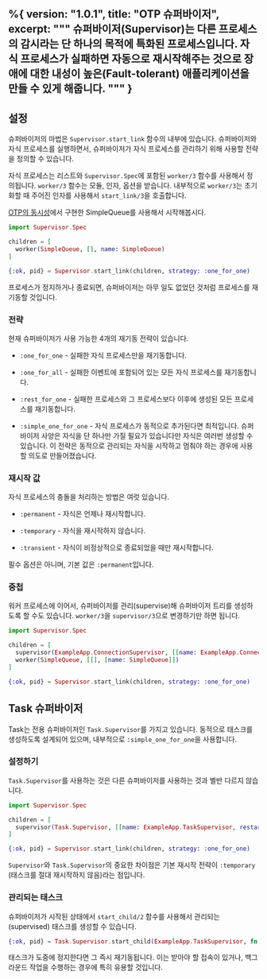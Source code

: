%{
  version: "1.0.1",
  title: "OTP 슈퍼바이저",
  excerpt: """
  슈퍼바이저(Supervisor)는 다른 프로세스의 감시라는 단 하나의 목적에 특화된 프로세스입니다. 자식 프로세스가 실패하면 자동으로 재시작해주는 것으로 장애에 대한 내성이 높은(Fault-tolerant) 애플리케이션을 만들 수 있게 해줍니다.
  """
}
---

## 설정

슈퍼바이저의 마법은 `Supervisor.start_link` 함수의 내부에 있습니다. 슈퍼바이저와 자식 프로세스를 실행하면서, 슈퍼바이저가 자식 프로세스를 관리하기 위해 사용할 전략을 정의할 수 있습니다.

자식 프로세스는 리스트와 `Supervisor.Spec`에 포함된 `worker/3` 함수를 사용해서 정의됩니다. `worker/3` 함수는 모듈, 인자, 옵션을 받습니다. 내부적으로 `worker/3`는 초기화할 때 주어진 인자를 사용해서 `start_link/3`을 호출합니다.

[OTP의 동시성](/ko/lessons/advanced/otp_concurrency)에서 구현한 SimpleQueue를 사용해서 시작해봅시다.

```elixir
import Supervisor.Spec

children = [
  worker(SimpleQueue, [], name: SimpleQueue)
]

{:ok, pid} = Supervisor.start_link(children, strategy: :one_for_one)
```

프로세스가 정지하거나 종료되면, 슈퍼바이저는 아무 일도 없었던 것처럼 프로세스를 재기동할 것입니다.

### 전략

현재 슈퍼바이저가 사용 가능한 4개의 재기동 전략이 있습니다.

+ `:one_for_one` - 실패한 자식 프로세스만을 재기동합니다.

+ `:one_for_all` - 실패한 이벤트에 포함되어 있는 모든 자식 프로세스를 재기동합니다.

+ `:rest_for_one` - 실패한 프로세스와 그 프로세스보다 이후에 생성된 모든 프로세스를 재기동합니다.

+ `:simple_one_for_one` - 자식 프로세스가 동적으로 추가된다면 최적입니다. 슈퍼바이저 사양은 자식을 단 하나만 가질 필요가 있습니다만 자식은 여러번 생성할 수 있습니다. 이 전략은 동적으로 관리되는 자식을 시작하고 멈춰야 하는 경우에 사용할 의도로 만들어졌습니다.

### 재시작 값

자식 프로세스의 충돌을 처리하는 방법은 여럿 있습니다.

+ `:permanent` - 자식은 언제나 재시작합니다.

+ `:temporary` - 자식을 재시작하지 않습니다.

+ `:transient` - 자식이 비정상적으로 종료되었을 때만 재시작합니다.

필수 옵션은 아니며, 기본 값은 `:permanent`입니다.

### 중첩

워커 프로세스에 이어서, 슈퍼바이저를 관리(supervise)해 슈퍼바이저 트리를 생성하도록 할 수도 있습니다. `worker/3`을 `supervisor/3`으로 변경하기만 하면 됩니다.

```elixir
import Supervisor.Spec

children = [
  supervisor(ExampleApp.ConnectionSupervisor, [[name: ExampleApp.ConnectionSupervisor]]),
  worker(SimpleQueue, [[], [name: SimpleQueue]])
]

{:ok, pid} = Supervisor.start_link(children, strategy: :one_for_one)
```

## Task 슈퍼바이저

Task는 전용 슈퍼바이저인 `Task.Supervisor`를 가지고 있습니다. 동적으로 태스크를 생성하도록 설계되어 있으며, 내부적으로 `:simple_one_for_one`을 사용합니다.

### 설정하기

`Task.Supervisor`를 사용하는 것은 다른 슈퍼바이저를 사용하는 것과 별반 다르지 않습니다.

```elixir
import Supervisor.Spec

children = [
  supervisor(Task.Supervisor, [[name: ExampleApp.TaskSupervisor, restart: :transient]])
]

{:ok, pid} = Supervisor.start_link(children, strategy: :one_for_one)
```

`Supervisor`와 `Task.Supervisor`의 중요한 차이점은 기본 재시작 전략이 `:temporary` (태스크를 절대 재시작하지 않음)라는 점입니다.

### 관리되는 태스크

슈퍼바이저가 시작된 상태에서 `start_child/2` 함수를 사용해서 관리되는(supervised) 태스크를 생성할 수 있습니다.

```elixir
{:ok, pid} = Task.Supervisor.start_child(ExampleApp.TaskSupervisor, fn -> background_work end)
```

태스크가 도중에 정지한다면 그 즉시 재기동됩니다. 이는 받아야 할 접속이 있거나, 백그라운드 작업을 수행하는 경우에 특히 유용할 것입니다.
